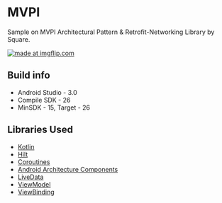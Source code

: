 # MVPI
Sample on MVPI Architectural Pattern &amp; Retrofit-Networking Library by Square.

<a href="https://imgflip.com/gif/26iwxd"><img src="https://i.imgflip.com/26iwxd.gif" title="made at imgflip.com"/></a>

## Build info ##
* Android Studio - 3.0
* Compile SDK - 26
* MinSDK - 15, Target - 26

## Libraries Used ##

* <a href="https://kotlinlang.org/">Kotlin</a>
* <a href="https://developer.android.com/training/dependency-injection/hilt-jetpack">Hilt</a>
* <a href="https://kotlinlang.org/docs/reference/coroutines-overview.html">Coroutines</a>
* <a href="https://developer.android.com/topic/libraries/architecture">Android Architecture Components</a>
* <a href="https://developer.android.com/topic/libraries/architecture/livedata">LiveData</a>
* <a href="https://developer.android.com/topic/libraries/architecture/viewmodel">ViewModel</a>
* <a href="https://developer.android.com/topic/libraries/view-binding">ViewBinding</a>




